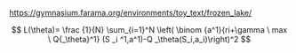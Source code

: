 https://gymnasium.farama.org/environments/toy_text/frozen_lake/  

$$ L(\theta)= \frac {1}{N} \sum_{i=1}^N \left( \binom {a^1}{ri+\gamma \ max \ Q{_\theta}^1} (S _i ^1,a^1)-Q _\theta(S_i,a_i)\right)^2  $$
